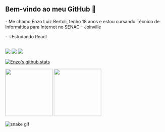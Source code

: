## Bem-vindo ao meu GitHub 👋

<p>- Me chamo Enzo Luiz Bertoli, tenho 18 anos e estou cursando Técnico de Informática para Internet no SENAC - Joinville</p>

<p>- 💡Estudando React</p>

##
<div> 
  <a href = "mailto:enzoluiz.brt@gmail.com"><img src="https://img.shields.io/badge/-Gmail-%23333?style=for-the-badge&logo=gmail&logoColor=blue" target="_blank"></a>
  <a href="https://www.linkedin.com/in/enzo-luiz-bertoli-1557aa233/" target="_blank"><img src="https://img.shields.io/badge/-LinkedIn-%230077B5?style=for-the-badge&logo=linkedin&logoColor=white" target="_blank"></a> 
  <a href="https://instagram.com/Enzoluizb" target="_blank"><img src="https://img.shields.io/badge/-Instagram-%23E4405F?style=for-the-badge&logo=instagram&logoColor=white" target="_blank"></a>
</div>

<div>
  <a href="https://github.com/enzoluizb">
 
   <a href="https://github.com/enzoluizb/github-readme-stats"><img align="center" src="https://github-readme-stats.vercel.app/api?username=enzoluizb&show_icons=true&include_all_commits=true&theme=buefy&hide_border=true" alt="Enzo's github stats" /></a>
  
  <img height="150em" src="https://github-readme-stats.vercel.app/api/top-langs/?username=enzoluizb&layout=compact&langs_count=7&theme=dracula"/>
    
  <img height=150px width=150px src="https://user-images.githubusercontent.com/98707474/191408519-b9236392-4bde-4d2f-a4ee-bbf9ee631bda.png">
    
    
    
  ![snake gif](https://github.com/enzoluizb/enzoluizb/blob/output/github-contribution-grid-snake.svg)
</div>
